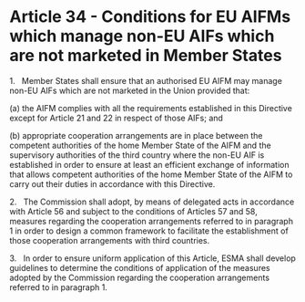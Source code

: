 # Article 34 - Conditions for EU AIFMs which manage non-EU AIFs which are not marketed in Member States


1.   Member States shall ensure that an authorised EU AIFM may manage non-EU AIFs which are not marketed in the Union provided that:

(a) the AIFM complies with all the requirements established in this Directive except for Article 21 and 22 in respect of those AIFs; and

(b) appropriate cooperation arrangements are in place between the competent authorities of the home Member State of the AIFM and the supervisory authorities of the third country where the non-EU AIF is established in order to ensure at least an efficient exchange of information that allows competent authorities of the home Member State of the AIFM to carry out their duties in accordance with this Directive.

2.   The Commission shall adopt, by means of delegated acts in accordance with Article 56 and subject to the conditions of Articles 57 and 58, measures regarding the cooperation arrangements referred to in paragraph 1 in order to design a common framework to facilitate the establishment of those cooperation arrangements with third countries.

3.   In order to ensure uniform application of this Article, ESMA shall develop guidelines to determine the conditions of application of the measures adopted by the Commission regarding the cooperation arrangements referred to in paragraph 1.
